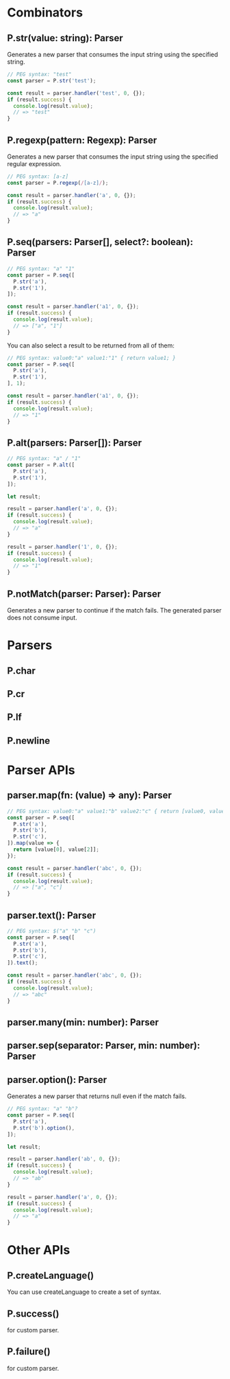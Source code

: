 # Combinators

## P.str(value: string): Parser
Generates a new parser that consumes the input string using the specified string.

```ts
// PEG syntax: "test"
const parser = P.str('test');

const result = parser.handler('test', 0, {});
if (result.success) {
  console.log(result.value);
  // => "test"
}
```

## P.regexp(pattern: Regexp): Parser
Generates a new parser that consumes the input string using the specified regular expression.

```ts
// PEG syntax: [a-z]
const parser = P.regexp(/[a-z]/);

const result = parser.handler('a', 0, {});
if (result.success) {
  console.log(result.value);
  // => "a"
}
```

## P.seq(parsers: Parser[], select?: boolean): Parser

```ts
// PEG syntax: "a" "1"
const parser = P.seq([
  P.str('a'),
  P.str('1'),
]);

const result = parser.handler('a1', 0, {});
if (result.success) {
  console.log(result.value);
  // => ["a", "1"]
}
```

You can also select a result to be returned from all of them:
```ts
// PEG syntax: value0:"a" value1:"1" { return value1; }
const parser = P.seq([
  P.str('a'),
  P.str('1'),
], 1);

const result = parser.handler('a1', 0, {});
if (result.success) {
  console.log(result.value);
  // => "1"
}
```

## P.alt(parsers: Parser[]): Parser

```ts
// PEG syntax: "a" / "1"
const parser = P.alt([
  P.str('a'),
  P.str('1'),
]);

let result;

result = parser.handler('a', 0, {});
if (result.success) {
  console.log(result.value);
  // => "a"
}

result = parser.handler('1', 0, {});
if (result.success) {
  console.log(result.value);
  // => "1"
}
```

## P.notMatch(parser: Parser): Parser
Generates a new parser to continue if the match fails.
The generated parser does not consume input.


# Parsers

## P.char

## P.cr

## P.lf

## P.newline


# Parser APIs

## parser.map(fn: (value) => any): Parser
```ts
// PEG syntax: value0:"a" value1:"b" value2:"c" { return [value0, value2]; }
const parser = P.seq([
  P.str('a'),
  P.str('b'),
  P.str('c'),
]).map(value => {
  return [value[0], value[2]];
});

const result = parser.handler('abc', 0, {});
if (result.success) {
  console.log(result.value);
  // => ["a", "c"]
}
```

## parser.text(): Parser
```ts
// PEG syntax: $("a" "b" "c")
const parser = P.seq([
  P.str('a'),
  P.str('b'),
  P.str('c'),
]).text();

const result = parser.handler('abc', 0, {});
if (result.success) {
  console.log(result.value);
  // => "abc"
}
```

## parser.many(min: number): Parser

## parser.sep(separator: Parser, min: number): Parser

## parser.option(): Parser
Generates a new parser that returns null even if the match fails.

```ts
// PEG syntax: "a" "b"?
const parser = P.seq([
  P.str('a'),
  P.str('b').option(),
]);

let result;

result = parser.handler('ab', 0, {});
if (result.success) {
  console.log(result.value);
  // => "ab"
}

result = parser.handler('a', 0, {});
if (result.success) {
  console.log(result.value);
  // => "a"
}
```

# Other APIs

## P.createLanguage()
You can use createLanguage to create a set of syntax.

## P.success()
for custom parser.

## P.failure()
for custom parser.
